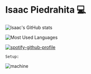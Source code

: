 # Isaac Piedrahita 💻

[comment]:![guayahack](https://img.shields.io/badge/member-guayahack-fedcba?style=plastic&logo=gitlab&labelColor=%23132854)](https://guayahack.co)

![Isaac's GitHub stats](https://github-readme-stats.vercel.app/api?username=Isaac-opz&show_icons=true&theme=dark&title_color=1DB954&icon_color=1DB954&border_radius=9&border_color=1DB954)
 
![Most Used Languages](https://github-readme-stats.vercel.app/api/top-langs/?username=isaac-opz&theme=dark&title_color=1DB954&border_radius=9&border_color=1DB954) 

[comment]:<!radical theme, merko theme, dark theme, transparent theme>

[![spotify-github-profile](https://spotify-github-profile.vercel.app/api/view?uid=tvfqxpegx1orec5b7zerctd36&cover_image=true&theme=default&show_offline=false&background_color=121212&interchange=true&bar_color=53b14f&bar_color_cover=false)](https://spotify-github-profile.vercel.app/api/view?uid=tvfqxpegx1orec5b7zerctd36&redirect=true)

`Setup:`


![machine](https://i.ibb.co/LJYwTvh/Screenshot-from-2023-10-10-23-28-55.png)

<!---
Blackii3/Blackii3 is a ✨ special ✨ repository because its `README.md` (this file) appears on your GitHub profile.
You can click the Preview link to take a look at your changes.
--->
